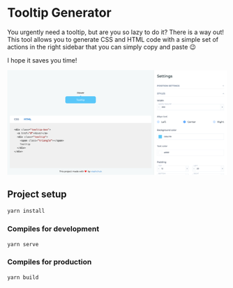 # Tooltip Generator

You urgently need a tooltip, but are you so lazy to do it? There is a way out! This tool allows you to generate CSS and HTML code with a simple set of actions in the right sidebar that you can simply copy and paste 😉 

I hope it saves you time!

![alt text](public/screenshot.png "Tooltip Generator Screenshot")

## Project setup

```js
yarn install
```

### Compiles for development

```js
yarn serve
```


### Compiles for production

```js
yarn build
```
